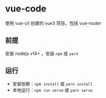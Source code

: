# vue-code

使用 vue-cli 创建的 vue3 项目，包括 vue-router

## 前提

安装 nodejs v14+ ，安装 `npm` 或 `yarn`

## 运行

- 安装依赖：`npm install` 或 `yarn install`
- 本地运行：`npm run serve` 或 `yarn serve`
